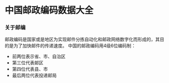 # 中国邮政编码数据大全

### 关于邮编
邮政编码是国家或是地区为实现邮件分拣自动化和邮政网络数字化而形成的，其目的是为了加快邮件的传递速度。
中国的邮政编码用4级6位编码制：
- 前两位表示省、市、自治区
- 第三位代表邮区
- 第四位代表县、市
- 最后两位代表投递邮局
